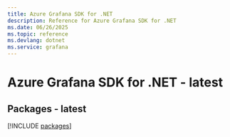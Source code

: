 ```yaml
---
title: Azure Grafana SDK for .NET
description: Reference for Azure Grafana SDK for .NET
ms.date: 06/26/2025
ms.topic: reference
ms.devlang: dotnet
ms.service: grafana
---
```

# Azure Grafana SDK for .NET - latest
## Packages - latest
[!INCLUDE [packages](grafana-index.md)]